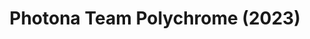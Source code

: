 ---
title: Photona Team Polychrome (2023)
publishDate: 2029-00-00
img: /assets/photona/photona-4.jpg
img_2: /assets/photona/photona-2.jpg
img_3: /assets/photona/photona-3.jpg
img_4: /assets/photona/photona-1.jpg
img_alt: An Image of Logan Whittens Lighting Design for Photona 2023
img_2_alt: An Image of Logan Whittens Lighting Design for Photona 2023
img_3_alt: An Image of Logan Whittens Lighting Design for Photona 2023
img_4_alt: An Image of Logan Whittens Lighting Design for Photona 2023
description: |
tags:
  - Assistant Programmer
  - ETC Eos
---